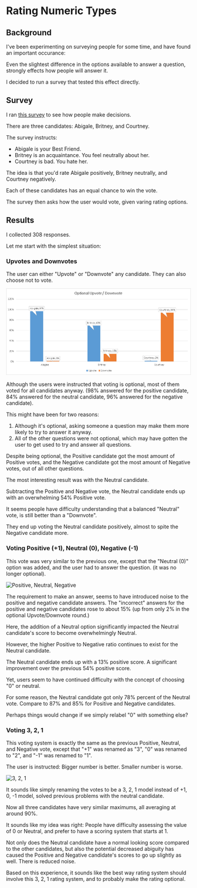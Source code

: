 <link rel="stylesheet" href="/default.css">

# Rating Numeric Types

## Background

I've been experimenting on surveying people for some time, and have found an important occurance:

Even the slightest difference in the options available to answer a question, strongly effects how people will answer it.

I decided to run a survey that tested this effect directly.

## Survey

I ran [this survey](https://docs.google.com/forms/d/e/1FAIpQLSfuXRf0G4lg-CaS15Krn32HOQULCLvjwfNx-7GHWgvaQ7ToQw/viewform) to see how people make decisions.

There are three candidates: Abigale, Britney, and Courtney.

The survey instructs:

* Abigale is your Best Friend.
* Britney is an acquaintance. You feel neutrally about her.
* Courtney is bad. You hate her.

The idea is that you'd rate Abigale positively, Britney neutrally, and Courtney negatively.

Each of these candidates has an equal chance to win the vote.

The survey then asks how the user would vote, given varing rating options.

## Results

I collected 308 responses.

Let me start with the simplest situation:

### Upvotes and Downvotes
The user can either "Upvote" or "Downvote" any candidate. They can also choose not to vote.

![Upvote Downvote](numeric_types/upvote_downvote.png)

Although the users were instructed that voting is optional, most of them voted for all candidates anyway. (98% answered for the positive candidate, 84% answered for the neutral candidate, 96% answered for the negative candidate).

This might have been for two reasons:

1. Although it's optional, asking someone a question may make them more likely to try to answer it anyway.
2. All of the other questions were not optional, which may have gotten the user to get used to try and answer all questions.

Despite being optional, the Positive candidate got the most amount of Positive votes, and the Negative candidate got the most amount of Negative votes, out of all other questions.

The most interesting result was with the Neutral candidate.

Subtracting the Positive and Negative vote, the Neutral candidate ends up with an overwhelming 54% Positive vote.

It seems people have difficulty understanding that a balanced "Neutral" vote, is still better than a "Downvote".

They end up voting the Neutral candidate positively, almost to spite the Negative candidate more.

### Voting Positive (+1), Neutral (0), Negative (-1)
This vote was very similar to the previous one, except that the "Neutral (0)" option was added, and the user had to answer the question. (it was no longer optional).

![Positive, Neutral, Negative](positive_neutral_negative.png)

The requirement to make an answer, seems to have introduced noise to the positive and negative candidate answers. The "incorrect" answers for the positive and negative candidates rose to about 15% (up from only 2% in the optional Upvote/Downvote round.)

Here, the addition of a Neutral option significantly impacted the Neutral candidate's score to become overwhelmingly Neutral.

However, the higher Positive to Negative ratio continues to exist for the Neutral candidate.

The Neutral candidate ends up with a 13% positive score. A significant improvement over the previous 54% positive score.

Yet, users seem to have continued difficulty with the concept of choosing "0" or neutral.

For some reason, the Neutral candidate got only 78% percent of the Neutral vote. Compare to 87% and 85% for Positive and Negative candidates.

Perhaps things would change if we simply relabel "0" with something else?

### Voting 3, 2, 1
This voting system is exactly the same as the previous Positive, Neutral, and Negative vote, except that "+1" was renamed as "3", "0" was renamed to "2", and "-1" was renamed to "1".

The user is instructed: Bigger number is better. Smaller number is worse.

![3, 2, 1](positive_neutral_negative_2.png)

It sounds like simply renaming the votes to be a 3, 2, 1 model instead of +1, 0, -1 model, solved previous problems with the neutral candidate.

Now all three candidates have very similar maximums, all averaging at around 90%.

It sounds like my idea was right: People have difficulty assessing the value of 0 or Neutral, and prefer to have a scoring system that starts at 1.

Not only does the Neutral candidate have a normal looking score compared to the other candidates, but also the potential decreased abiguity has caused the Positive and Negative candidate's scores to go up slightly as well. There is reduced noise.

Based on this experience, it sounds like the best way rating system should involve this 3, 2, 1 rating system, and to probably make the rating optional.
